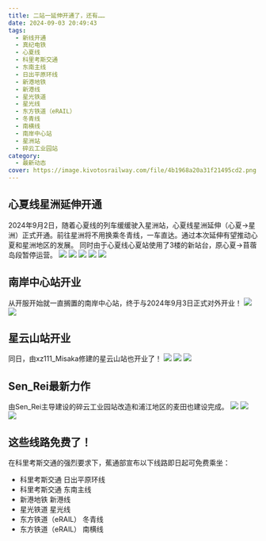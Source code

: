 ```yaml
---
title: 二站一延伸开通了，还有……
date: 2024-09-03 20:49:43
tags:
  - 新线开通
  - 真纪电铁
  - 心夏线
  - 科里考斯交通
  - 东南主线
  - 日出平原环线
  - 新港地铁
  - 新港线
  - 星光铁道
  - 星光线
  - 东方铁道（eRAIL）
  - 冬青线
  - 南横线
  - 南岸中心站
  - 星洲站
  - 碎云工业园站
category:
  - 最新动态
cover: https://image.kivotosrailway.com/file/4b1968a20a31f21495cd2.png
---
```

## 心夏线星洲延伸开通
2024年9月2日，随着心夏线的列车缓缓驶入星洲站，心夏线星洲延伸（心夏→星洲）正式开通。前往星洲将不用换乘冬青线，一车直达。通过本次延伸有望推动心夏和星洲地区的发展。
同时由于心夏线心夏站使用了3楼的新站台，原心夏→苜蓿岛段暂停运营。
![](https://image.kivotosrailway.com/file/56a2bf52ca0015f64e71d.png)
![](https://image.kivotosrailway.com/file/eebcefd3191dad8261ef6.png)
![](https://image.kivotosrailway.com/file/5f5079bb19db2e52da609.png)
![](https://image.kivotosrailway.com/file/2189f53b0e94701e9be56.png)
![](https://image.kivotosrailway.com/file/80de69a920046eaac56bb.png)

## 南岸中心站开业
从开服开始就一直搁置的南岸中心站，终于与2024年9月3日正式对外开业！
![](https://image.kivotosrailway.com/file/3fc68403456ba3e1756e6.png)
![](https://image.kivotosrailway.com/file/d2f727003366c76f8af78.png)

## 星云山站开业
同日，由xz111_Misaka修建的星云山站也开业了！
![](https://image.kivotosrailway.com/file/f07ebc9876e64274fc6c8.png)
![](https://image.kivotosrailway.com/file/e48b23103d8aa9272f90e.png)
![](https://image.kivotosrailway.com/file/0237af1fb21aa90166121.png)

## Sen_Rei最新力作
由Sen_Rei主导建设的碎云工业园站改造和浦江地区的麦田也建设完成。
![](https://image.kivotosrailway.com/file/4b1968a20a31f21495cd2.png)
![](https://image.kivotosrailway.com/file/3e33a62d31b942192eec2.png)
![](https://image.kivotosrailway.com/file/1ee0fbd8756580206f9d3.png)

## 这些线路免费了！
在科里考斯交通的强烈要求下，蕉通部宣布以下线路即日起可免费乘坐：
* 科里考斯交通 日出平原环线
* 科里考斯交通 东南主线
* 新港地铁 新港线
* 星光铁道 星光线
* 东方铁道（eRAIL） 冬青线
* 东方铁道（eRAIL） 南横线